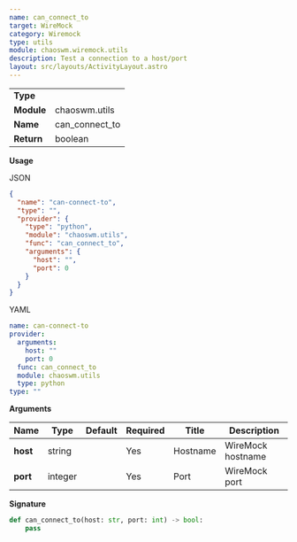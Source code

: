 ```yaml
---
name: can_connect_to
target: WireMock
category: Wiremock
type: utils
module: chaoswm.wiremock.utils
description: Test a connection to a host/port
layout: src/layouts/ActivityLayout.astro
---
```


|            |                |
| ---------- | -------------- |
| **Type**   |                |
| **Module** | chaoswm.utils  |
| **Name**   | can_connect_to |
| **Return** | boolean        |

**Usage**

JSON

```json
{
  "name": "can-connect-to",
  "type": "",
  "provider": {
    "type": "python",
    "module": "chaoswm.utils",
    "func": "can_connect_to",
    "arguments": {
      "host": "",
      "port": 0
    }
  }
}
```

YAML

```yaml
name: can-connect-to
provider:
  arguments:
    host: ""
    port: 0
  func: can_connect_to
  module: chaoswm.utils
  type: python
type: ""
```

**Arguments**

| Name     | Type    | Default | Required | Title    | Description       |
| -------- | ------- | ------- | -------- | -------- | ----------------- |
| **host** | string  |         | Yes      | Hostname | WireMock hostname |
| **port** | integer |         | Yes      | Port     | WireMock port     |

**Signature**

```python
def can_connect_to(host: str, port: int) -> bool:
    pass
```

